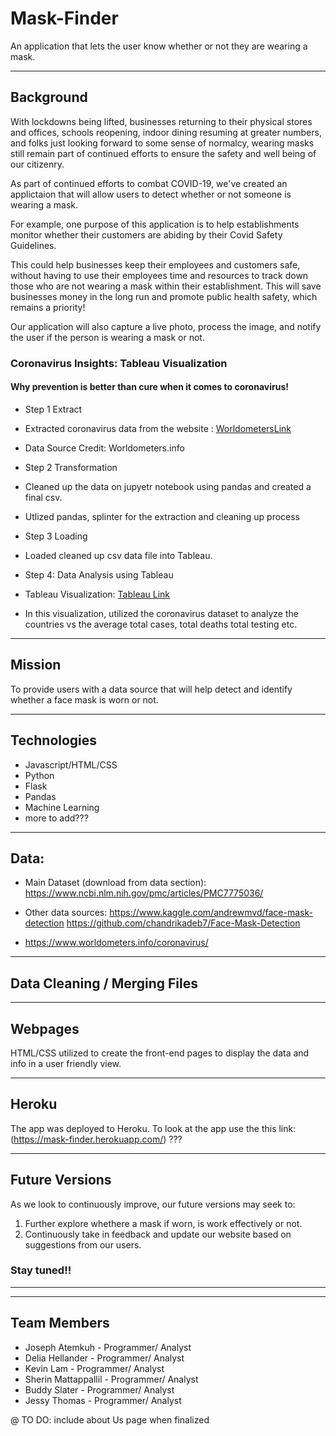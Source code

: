 # Mask-Finder
An application that lets the user know whether or not they are wearing a mask.

---------------------------------
## Background

With lockdowns being lifted, businesses returning to their physical stores and offices, schools reopening, indoor dining resuming at greater numbers, and folks just looking forward to some sense of normalcy, wearing masks still remain part of continued efforts to ensure the safety and well being of our citizenry. 

As part of continued efforts to combat COVID-19, we've created an applictaion that will allow users to detect whether or not someone is wearing a mask. 

For example, one purpose of this application is to help establishments monitor whether their customers are abiding by their Covid Safety Guidelines. 

This could help businesses keep their employees and customers safe, without having to use their employees time and resources to track down those who are not wearing a mask within their establishment.  This will save businesses money in the long run and promote public health safety, which remains a priority! 

Our application will also capture a live photo, process the image, and notify the user if the person is wearing a mask or not. 

### Coronavirus Insights: Tableau Visualization
#### Why prevention is better than cure when it comes to coronavirus!

* Step 1 Extract 

*  Extracted coronavirus data from the website : [WorldometersLink](https://www.worldometers.info/coronavirus/)
*  Data Source Credit: Worldometers.info

* Step 2 Transformation

* Cleaned up the data on jupyetr notebook using pandas and created a final csv.
* Utlized pandas, splinter for the extraction and cleaning up process

* Step 3 Loading

* Loaded cleaned up csv data file into Tableau.

* Step 4: Data Analysis using Tableau

* Tableau Visualization: [Tableau Link](https://public.tableau.com/views/Book2_16148141384700/Story1?:language=en&:display_count=y&:origin=viz_share_link)
* In this visualization, utilized the coronavirus dataset to analyze the countries vs the average total cases, total deaths total testing etc.


------------------------------
## Mission
 
To provide users with a data source that will help detect and identify whether a face mask is worn or not.

-----------------------------

## Technologies

* Javascript/HTML/CSS
* Python
* Flask
* Pandas
* Machine Learning 
* more to add???

--------------------------------
## Data: 
* Main Dataset (download from data section): https://www.ncbi.nlm.nih.gov/pmc/articles/PMC7775036/

* Other data sources:
https://www.kaggle.com/andrewmvd/face-mask-detection
https://github.com/chandrikadeb7/Face-Mask-Detection

* https://www.worldometers.info/coronavirus/


-------------------------------
## Data Cleaning / Merging Files 

 
 
-----------------------------
## Webpages
HTML/CSS utilized to create the front-end pages to display the data and info in a user friendly view.

-----------------------------
## Heroku

The app was deployed to Heroku. To look at the app use the this link:  (https://mask-finder.herokuapp.com/) ??? 

---------------------------
## Future Versions

As we look to continuously improve, our future versions may seek to:

1. Further explore whethere a mask if worn, is work effectively or not. 
2. Continuously take in feedback and update our website based on suggestions from our users.

### Stay tuned!!
-----------

-------------------------------------
## Team Members 

* Joseph Atemkuh - Programmer/ Analyst
* Delia Hellander - Programmer/ Analyst
* Kevin Lam - Programmer/ Analyst
* Sherin Mattappallil - Programmer/ Analyst
* Buddy Slater - Programmer/ Analyst
* Jessy Thomas - Programmer/ Analyst

@ TO DO: include about Us page when finalized

